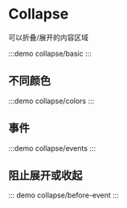 # Collapse

可以折叠/展开的内容区域


:::demo collapse/basic
:::


## 不同颜色

:::demo collapse/colors
:::

## 事件

:::demo collapse/events
:::

## 阻止展开或收起

::: demo collapse/before-event
:::